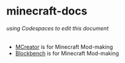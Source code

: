 # minecraft-docs
###### using Codespaces to edit this document
* [MCreator](https://mcreator.net/) is for Minecraft Mod-making
* [Blockbench](https://blockbench.net/) is for Minecraft Mod-making
